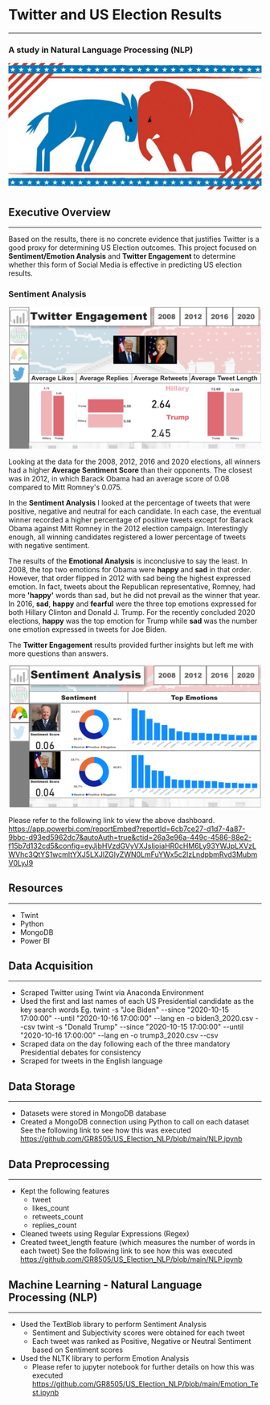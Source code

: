 # Twitter and US Election Results
-------------------------------------------------------------------------------------
### A study in Natural Language Processing (NLP)

![](https://github.com/GR8505/US_Election_NLP/blob/main/Images/fo_us_elex_dashboard_main.jpg)

## Executive Overview
-------------------------------------------------------------------------------------

Based on the results, there is no concrete evidence that justifies Twitter is a good proxy for determining US Election outcomes.
This project focused on **Sentiment/Emotion Analysis** and **Twitter Engagement** to determine whether this form of Social Media
is effective in predicting US election results.

### Sentiment Analysis
![](https://github.com/GR8505/US_Election_NLP/blob/main/Images/D4.png)

Looking at the data for the 2008, 2012, 2016 and 2020 elections, all winners had a higher **Average Sentiment Score** than
their opponents.  The closest was in 2012, in which Barack Obama had an average score of 0.08 compared to Mitt Romney's 0.075.

In the **Sentiment Analysis** I looked at the percentage of tweets that were positive, negative and neutral for each candidate.
In each case, the eventual winner recorded a higher percentage of positive tweets except for Barack Obama against Mitt Romney 
in the 2012 election campaign.  Interestingly enough, all winning candidates registered a lower percentage of tweets with 
negative sentiment.

The results of the **Emotional Analysis** is inconclusive to say the least.  In 2008, the top two emotions for Obama were **happy**
and **sad** in that order.  However, that order flipped in 2012 with sad being the highest expressed emotion.  In fact, tweets 
about the Republican representative, Romney, had more __'happy'__ words than sad, but he did not prevail as the winner that year.
In 2016, **sad**, **happy** and **fearful** were the three top emotions expressed for both Hillary Clinton and Donald J. Trump. 
For the recently concluded 2020 elections, **happy** was the top emotion for Trump while **sad** was the number one emotion 
expressed in tweets for Joe Biden.

The **Twitter Engagement** results provided further insights but left me with more questions than answers.  

![](https://github.com/GR8505/US_Election_NLP/blob/main/Images/D3.png)

Please refer to the following link to view the above dashboard. 
https://app.powerbi.com/reportEmbed?reportId=6cb7ce27-d1d7-4a87-9bbc-d93ed5962dc7&autoAuth=true&ctid=26a3e96a-449c-4586-88e2-f15b7d132cd5&config=eyJjbHVzdGVyVXJsIjoiaHR0cHM6Ly93YWJpLXVzLWVhc3QtYS1wcmltYXJ5LXJlZGlyZWN0LmFuYWx5c2lzLndpbmRvd3MubmV0LyJ9


## Resources
-------------------------------------------------------------------------------------
* Twint
* Python
* MongoDB
* Power BI


## Data Acquisition
-------------------------------------------------------------------------------------
* Scraped Twitter using Twint via Anaconda Environment
* Used the first and last names of each US Presidential candidate as the key search words
  Eg. twint -s "Joe Biden" --since "2020-10-15 17:00:00" --until "2020-10-16 17:00:00" --lang en -o biden3_2020.csv --csv
      twint -s "Donald Trump" --since "2020-10-15 17:00:00" --until "2020-10-16 17:00:00" --lang en -o trump3_2020.csv --csv
* Scraped data on the day following each of the three mandatory Presidential debates for consistency
* Scraped for tweets in the English language


## Data Storage
-------------------------------------------------------------------------------------
* Datasets were stored in MongoDB database
* Created a MongoDB connection using Python to call on each dataset
  See the following link to see how this was executed https://github.com/GR8505/US_Election_NLP/blob/main/NLP.ipynb
  

## Data Preprocessing
--------------------------------------------------------------------------------------
* Kept the following features
  - tweet
  - likes_count
  - retweets_count
  - replies_count
* Cleaned tweets using Regular Expressions (Regex)
* Created tweet_length feature (which measures the number of words in each tweet)
  See the following link to see how this was executed https://github.com/GR8505/US_Election_NLP/blob/main/NLP.ipynb
  

## Machine Learning - Natural Language Processing (NLP)
--------------------------------------------------------------------------------------
* Used the TextBlob library to perform Sentiment Analysis
  - Sentiment and Subjectivity scores were obtained for each tweet
  - Each tweet was ranked as Positive, Negative or Neutral Sentiment based on Sentiment scores
* Used the NLTK library to perform Emotion Analysis
  - Please refer to jupyter notebook for further details on how this was executed https://github.com/GR8505/US_Election_NLP/blob/main/Emotion_Test.ipynb


